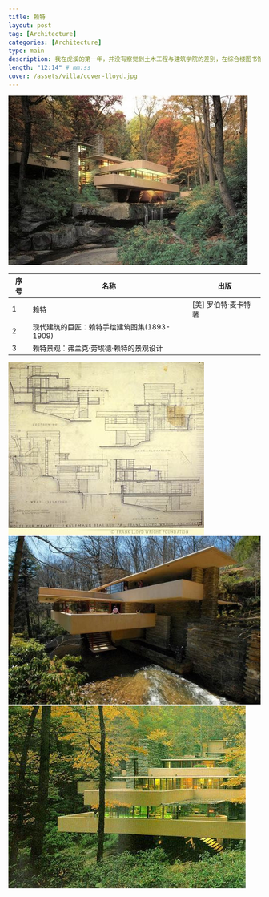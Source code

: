 ```yaml
---
title: 赖特
layout: post
tag: [Architecture]
categories: [Architecture]
type: main
description: 我在虎溪的第一年，并没有察觉到土木工程与建筑学院的差别，在综合楼图书馆，也看了一些建筑专业的图书，从而了解到比如流水别墅、罗浮宫、苏州博物馆，等等很多可谓信仰的大师作品。
length: "12:14" # mm:ss
cover: /assets/villa/cover-lloyd.jpg
---
```


![](/assets/villa/water-villa-3.jpg)



| 序号 | 名称 | 出版 |
| ------ | ------ | ------ |
| 1 | 赖特 | [美] 罗伯特·麦卡特 著 |
| 2 | 现代建筑的巨匠：赖特手绘建筑图集(1893-1909) |  |
| 3 | 赖特景观：弗兰克·劳埃德·赖特的景观设计 |  |

<!-- | 4 | GoWeb编程 |  |
| 5 | Go语言高并发与微服务实践 |  |
| 6 | Go语言核心编程 |  |
| 7 | Go语言学习笔记 |  |
| 8 | 零基础Go语言入门到精通 |  |
| 9 | Go专家编程 |  |
| 10 | Go语言并发之道 |  |

 -->



![](/assets/villa/water-villa-0.jpg)
![](/assets/villa/water-villa-1.jpg)
![](/assets/villa/water-villa-2.jpg)





